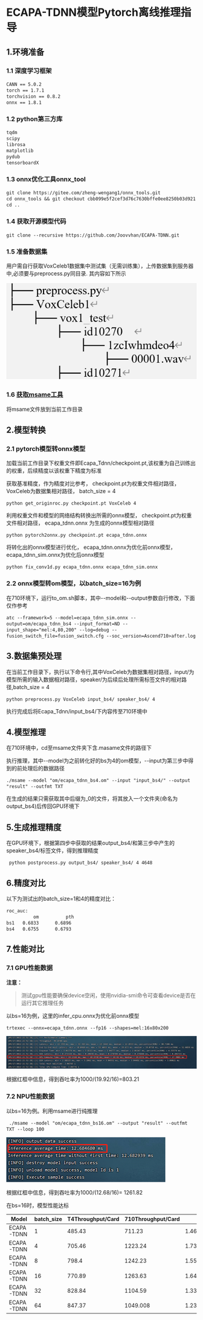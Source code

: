 # ECAPA-TDNN模型Pytorch离线推理指导


## 1.环境准备

### 1.1 深度学习框架

```
CANN == 5.0.2
torch == 1.7.1
torchvision == 0.8.2
onnx == 1.8.1
```
### 1.2 python第三方库

```
tqdm
scipy
librosa
matplotlib
pydub
tensorboardX

```


### 1.3 onnx优化工具onnx_tool

```
git clone https://gitee.com/zheng-wengang1/onnx_tools.git
cd onnx_tools && git checkout cbb099e5f2cef3d76c7630bffe0ee8250b03d921
cd ..
```

### 1.4 获取开源模型代码

```
git clone --recursive https://github.com/Joovvhan/ECAPA-TDNN.git
```

### 1.5 准备数据集
用户需自行获取VoxCeleb1数据集中测试集（无需训练集），上传数据集到服务器中,必须要与preprocess.py同目录.
其内容如下所示

![输入图片说明](image3.png)



### 1.6 [获取msame工具](https://gitee.com/ascend/tools/tree/master/msame)
将msame文件放到当前工作目录



## 2.模型转换

### 2.1 pytorch模型转onnx模型
加载当前工作目录下权重文件即Ecapa_Tdnn/checkpoint.pt,该权重为自己训练出的权重，后续精度以该权重下精度为标准

获取基准精度，作为精度对比参考， checkpoint.pt为权重文件相对路径， VoxCeleb为数据集相对路径， batch_size = 4

```
python get_originroc.py checkpoint.pt VoxCeleb 4
```



利用权重文件和模型的网络结构转换出所需的onnx模型， checkpoint.pt为权重文件相对路径， ecapa_tdnn.onnx 为生成的onnx模型相对路径

```
python pytorch2onnx.py checkpoint.pt ecapa_tdnn.onnx 
```

将转化出的onnx模型进行优化， ecapa_tdnn.onnx为优化前onnx模型， ecapa_tdnn_sim.onnx为优化后onnx模型

```
python fix_conv1d.py ecapa_tdnn.onnx ecapa_tdnn_sim.onnx
```

### 2.2 onnx模型转om模型，以batch_size=16为例
在710环境下，运行to_om.sh脚本，其中--model和--output参数自行修改，下面仅作参考

```
atc --framework=5 --model=ecapa_tdnn_sim.onnx --output=om/ecapa_tdnn_bs4 --input_format=ND --input_shape="mel:4,80,200" --log=debug --fusion_switch_file=fusion_switch.cfg --soc_version=Ascend710>after.log 
```

## 3.数据集预处理

在当前工作目录下，执行以下命令行,其中VoxCeleb为数据集相对路径，input/为模型所需的输入数据相对路径，speaker/为后续后处理所需标签文件的相对路径,batch_size = 4

```
python preprocess.py VoxCeleb input_bs4/ speaker_bs4/ 4
```

执行完成后将Ecapa_Tdnn/input_bs4/下内容传至710环境中

## 4.模型推理

在710环境中，cd至msame文件夹下含.masame文件的路径下

执行推理，其中--model为之前转化好的bs为4的om模型，--input为第三步中得到的前处理后的数据路径

```
./msame --model "om/ecapa_tdnn_bs4.om" --input "input_bs4/" --output "result" --outfmt TXT
```

在生成的结果只需获取其中后缀为_0的文件，将其放入一个文件夹(命名为output_bs4)后传回GPU环境下

## 5.生成推理精度

在GPU环境下，根据第四步中获取的结果output_bs4/和第三步中产生的speaker_bs4/标签文件，得到推理精度

```
 python postprocess.py output_bs4/ speaker_bs4/ 4 4648
```

## 6.精度对比
以下为测试出的batch_size=1和4的精度对比：

```
roc_auc:
          om          pth
bs1	  0.6833      0.6896
bs4	  0.6755      0.6793
```

## 7.性能对比

### 7.1 GPU性能数据
**注意：**

> 测试gpu性能要确保device空闲，使用nvidia-smi命令可查看device是否在运行其它推理任务

以bs=16为例，这里的infer_cpu.onnx为优化前onnx模型

```
trtexec --onnx=ecapa_tdnn.onnx --fp16 --shapes=mel:16x80x200
```
![输入图片说明](image1.png)

根据红框中信息，得到吞吐率为1000/(19.92/16)=803.21

### 7.2 NPU性能数据

以bs=16为例。利用msame进行纯推理

```
 ./msame --model "om/ecapa_tdnn_bs16.om" --output "result" --outfmt TXT --loop 100
```
![输入图片说明](image2.png)

根据红框中信息，得到吞吐率为1000/(12.68/16)= 1261.82

在bs=16时，模型性能达标

| Model      | batch_size | T4Throughput/Card | 710Throughput/Card | 710/T4         |
|------------|------------|-------------------|--------------------|----------------|
| ECAPA-TDNN | 1          | 485.43            | 711.23             | 1.46           |
| ECAPA-TDNN | 4          | 705.46            | 1223.24            | 1.73475177305  |
| ECAPA-TDNN | 8          | 798.4             | 1242.23            | 1.556390977444 |
| ECAPA-TDNN | 16         | 770.89            | 1263.63            | 1.64025974026  |
| ECAPA-TDNN | 32         | 828.84            | 1104.59            | 1.33333333333  |
| ECAPA-TDNN | 64         | 847.37            | 1049.008           | 1.238488783943 |
